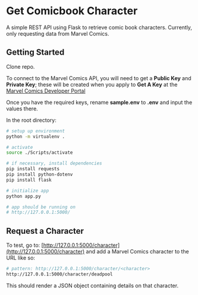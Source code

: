 # Get Comicbook Character

A simple REST API using Flask to retrieve comic book characters.
Currently, only requesting data from Marvel Comics.

## Getting Started

Clone repo.

To connect to the Marvel Comics API, you will need to
get a **Public Key** and **Private Key**; these will be created
when you apply to **Get A Key** at the [Marvel Comics Developer Portal](https://developer.marvel.com/)

Once you have the required keys, rename **sample.env** to **.env**
and input the values there.

In the root directory:

```bash
# setup up environment
python -m virtualenv .

# activate
source ./Scripts/activate

# if necessary, install dependencies
pip install requests
pip install python-dotenv
pip install flask

# initialize app
python app.py

# app should be running on
# http://127.0.0.1:5000/

```

## Request a Character

To test, go to: [http://127.0.0.1:5000/character](http://127.0.0.1:5000/character)
and add a Marvel Comics character to the URL like so:

```bash
# pattern: http://127.0.0.1:5000/character/<character>
http://127.0.0.1:5000/character/deadpool

```

This should render a JSON object containing details on that character.
